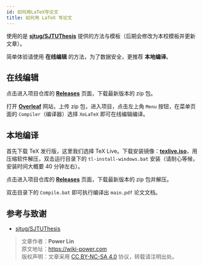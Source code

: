 ```yaml
---
id: 如何用LaTeX写论文
title: 如何用 LaTeX 写论文
---
```


使用的是 [**sjtug/SJTUThesis**](https://github.com/sjtug/SJTUThesis) 提供的方法与模板（后期会修改为本校模板并更新文章）。

简单体验请使用 **在线编辑** 的方法，为了数据安全，更推荐 **本地编译**。

## 在线编辑

点击进入项目仓库的 [**Releases**](https://github.com/sjtug/SJTUThesis/releases) 页面，下载最新版本的 zip 包。

打开 [**Overleaf**](https://www.overleaf.com/) 网站，上传 zip 包，进入项目，点击左上角 `Menu` 按钮，在菜单页面的 `Compiler`（编译器）选择 `XeLaTeX` 即可在线编辑编译。

## 本地编译

首先下载 TeX 发行版，这里我们选择 TeX Live。下载安装镜像：[**texlive.iso**](https://mirrors.sjtug.sjtu.edu.cn/ctan/systems/texlive/Images/texlive.iso)，用压缩软件解压，双击运行目录下的 `tl-install-windows.bat` 安装（请耐心等候，安装时间大概要 40 分钟左右）。

点击进入项目仓库的 [**Releases**](https://github.com/sjtug/SJTUThesis/releases) 页面，下载最新版本的 zip 包并解压。

双击目录下的 `Compile.bat` 即可执行编译出 `main.pdf` 论文文档。

## 参考与致谢

- [sjtug/SJTUThesis](https://github.com/sjtug/SJTUThesis)

> 文章作者：**Power Lin**  
> 原文地址：<https://wiki-power.com>  
> 版权声明：文章采用 [CC BY-NC-SA 4.0](https://creativecommons.org/licenses/by/4.0/deed.zh) 协议，转载请注明出处。
